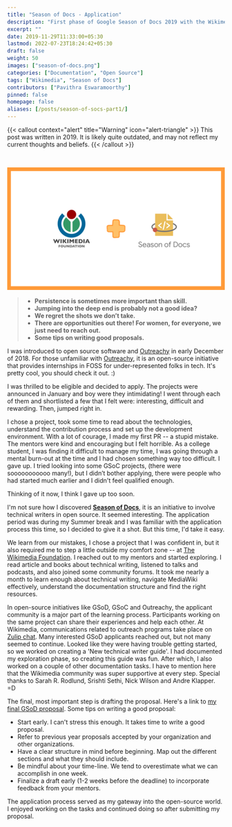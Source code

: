 ```yaml
---
title: "Season of Docs - Application"
description: "First phase of Google Season of Docs 2019 with the Wikimedia Foundation."
excerpt: ""
date: 2019-11-29T11:33:00+05:30
lastmod: 2022-07-23T18:24:42+05:30
draft: false
weight: 50
images: ["season-of-docs.png"]
categories: ["Documentation", "Open Source"]
tags: ["Wikimedia", "Season of Docs"]
contributors: ["Pavithra Eswaramoorthy"]
pinned: false
homepage: false
aliases: [/posts/season-of-socs-part1/]
---
```


{{< callout context="alert" title="Warning" icon="alert-triangle" >}}
This post was written in 2019.
It is likely quite outdated, and may not reflect my current thoughts and beliefs.
{{< /callout >}}

<br>

<p><img src="season-of-docs.png" alt="Wikimedia foundation plus google season of docs"></p>

>* **Persistence is sometimes more important than skill.**
>* **Jumping into the deep end is probably not a good idea?**
>* **We regret the shots we don’t take.**
>* **There are opportunities out there! For women, for everyone, we just need to reach out.**
>* **Some tips on writing good proposals.**

I was introduced to open source software and [Outreachy](https://www.outreachy.org/) in early December of 2018. For those unfamiliar with [Outreachy](https://www.outreachy.org/), it is an open-source initiative that provides internships in FOSS for under-represented folks in tech. It's pretty cool, you should check it out. :)

I was thrilled to be eligible and decided to apply. The projects were announced in January and boy were they intimidating! I went through each of them and shortlisted a few that I felt were: interesting, difficult and rewarding. Then, jumped right in.

I chose a project, took some time to read about the technologies, understand the contribution process and set up the development environment. With a lot of courage, I made my first PR -- a stupid mistake. The mentors were kind and encouraging but I felt horrible. As a college student, I was finding it difficult to manage my time, I was going through a mental burn-out at the time and I had chosen something way too difficult. I gave up. I tried looking into some GSoC projects, (there were sooooooooooo many!), but I didn’t bother applying, there were people who had started much earlier and I didn't feel qualified enough.

Thinking of it now, I think I gave up too soon.

I'm not sure how I discovered **[Season of Docs](https://developers.google.com/season-of-docs/)**, it is an initiative to involve technical writers in open source. It seemed interesting. The application period was during my Summer break and I was familiar with the application process this time, so I decided to give it a shot. But this time, I'd take it easy.

We learn from our mistakes, I chose a project that I was confident in, but it also required me to step a little outside my comfort zone -- at [The Wikimedia Foundation](https://wikimediafoundation.org/). I reached out to my mentors and started exploring. I read article and books about technical writing, listened to talks and podcasts, and also joined some community forums. It took me nearly a month to learn enough about technical writing, navigate MediaWiki effectively, understand the documentation structure and find the right resources.

In open-source initiatives like GSoD, GSoC and Outreachy, the applicant community is a major part of the learning process. Participants working on the same project can share their experiences and help each other. At Wikimedia, communications related to outreach programs take place on [Zulip chat](https://zulipchat.com/). Many interested GSoD applicants reached out, but not many seemed to continue. Looked like they were having trouble getting started, so we worked on creating a 'New technical writer guide'. I had documented my exploration phase, so creating this guide was fun. After which, I also worked on a couple of other documentation tasks. I have to mention here that the Wikimedia community was super supportive at every step. Special thanks to Sarah R. Rodlund, Srishti Sethi, Nick Wilson and Andre Klapper. =D

The final, most important step is drafting the proposal. Here's a link to [my final GSoD proposal](https://phabricator.wikimedia.org/T226018). Some tips on writing a good proposal:

* Start early. I can't stress this enough. It takes time to write a good proposal.
* Refer to previous year proposals accepted by your organization and other organizations.
* Have a clear structure in mind before beginning. Map out the different sections and what they should include.
* Be mindful about your time-line. We tend to overestimate what we can accomplish in one week.
* Finalize a draft early (1-2 weeks before the deadline) to incorporate feedback from your mentors.

The application process served as my gateway into the open-source world. I enjoyed working on the tasks and continued doing so after submitting my proposal.
